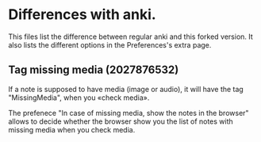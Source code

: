 # Differences with anki.
This files list the difference between regular anki and this forked
version. It also lists the different options in the Preferences's extra page.

## Tag missing media (2027876532)
If a note is supposed to have media (image or audio), it will have the
tag "MissingMedia", when you «check media».

The prefenece "In case of missing media, show the notes in the
browser" allows to decide whether the browser show you the list of
notes with missing media when you check media.

